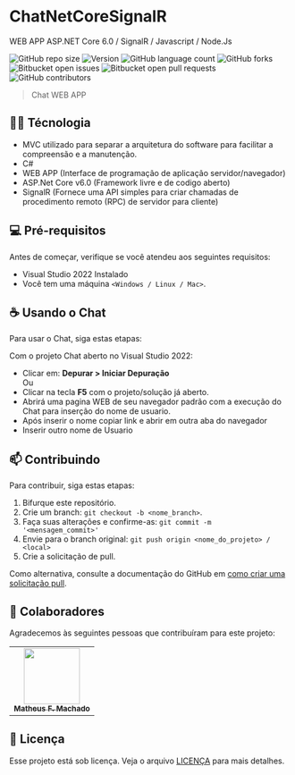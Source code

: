 # ChatNetCoreSignalR
WEB APP ASP.NET Core 6.0 / SignalR / Javascript / Node.Js

<!---Esses são exemplos. Veja https://shields.io para outras pessoas ou para personalizar este conjunto de escudos. Você pode querer incluir dependências, status do projeto e informações de licença aqui--->

![GitHub repo size](https://img.shields.io/github/repo-size/Machado-code/ChatNetCoreSignalR?style=for-the-badge)
![Version](https://img.shields.io/docker/v/Machado-code/ChatNetCoreSignalR?style=for-the-badge)
![GitHub language count](https://img.shields.io/github/languages/count/Machado-code/ChatNetCoreSignalR?style=for-the-badge)
![GitHub forks](https://img.shields.io/github/forks/Machado-code/ChatNetCoreSignalR?style=for-the-badge)
![Bitbucket open issues](https://img.shields.io/bitbucket/issues/Machado-code/ChatNetCoreSignalR?style=for-the-badge)
![Bitbucket open pull requests](https://img.shields.io/bitbucket/pr-raw/Machado-code/ChatNetCoreSignalR?style=for-the-badge)
![GitHub contributors](https://img.shields.io/github/contributors/Machado-code/ChatNetCoreSignalR?style=for-the-badge)

> Chat WEB APP

## :technologist: Técnologia
- MVC utilizado para separar a arquitetura do software para facilitar a compreensão e a manutenção.
- C#
- WEB APP (Interface de programação de aplicação servidor/navegador)
- ASP.Net Core v6.0 (Framework livre e de codigo aberto)
- SignalR (Fornece uma API simples para criar chamadas de procedimento remoto (RPC) de servidor para cliente)



## 💻 Pré-requisitos

Antes de começar, verifique se você atendeu aos seguintes requisitos:
<!---Estes são apenas requisitos de exemplo. Adicionar, duplicar ou remover conforme necessário--->
* Visual Studio 2022 Instalado
* Você tem uma máquina `<Windows / Linux / Mac>`.

## ☕ Usando o Chat

Para usar o Chat, siga estas etapas:

Com o projeto Chat aberto no Visual Studio 2022:
- Clicar em: **Depurar > Iniciar Depuração**
<br/>Ou
- Clicar na tecla **F5** com o projeto/solução já aberto.
- Abrirá uma pagina WEB de seu navegador padrão com a execução do Chat para inserção do nome de usuario.
- Após inserir o nome copiar link e abrir em outra aba do navegador
- Inserir outro nome de Usuario


## 📫 Contribuindo
<!---Se o seu README for longo ou se você tiver algum processo ou etapas específicas que deseja que os contribuidores sigam, considere a criação de um arquivo CONTRIBUTING.md separado--->
Para contribuir, siga estas etapas:

1. Bifurque este repositório.
2. Crie um branch: `git checkout -b <nome_branch>`.
3. Faça suas alterações e confirme-as: `git commit -m '<mensagem_commit>'`
4. Envie para o branch original: `git push origin <nome_do_projeto> / <local>`
5. Crie a solicitação de pull.

Como alternativa, consulte a documentação do GitHub em [como criar uma solicitação pull](https://help.github.com/en/github/collaborating-with-issues-and-pull-requests/creating-a-pull-request).

## 🤝 Colaboradores

Agradecemos às seguintes pessoas que contribuíram para este projeto:

<table>
  <tr>
    <td align="center">
      <a href="https://github.com/matheus-code" target="_blank">
        <img src="https://chingizpro.github.io/portfolio/img/person.png" width="100px;"/><br>
        <sub>
          <b>Matheus F. Machado</b>
        </sub>
      </a>
    </td>
  </tr>
</table>



## 📝 Licença

Esse projeto está sob licença. Veja o arquivo [LICENÇA](LICENSE.md) para mais detalhes.
